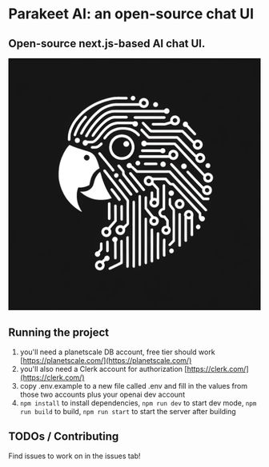 # Parakeet AI: an open-source chat UI

## Open-source next.js-based AI chat UI.

![Parakeet logo with circuit pattern](public/parakeet.png)

## Running the project

1. you'll need a planetscale DB account, free tier should work [https://planetscale.com/](https://planetscale.com/)
2. you'll also need a Clerk account for authorization [https://clerk.com/](https://clerk.com/)
3. copy .env.example to a new file called .env and fill in the values from those two accounts plus your openai dev account
4. `npm install` to install dependencies, `npm run dev` to start dev mode, `npm run build` to build, `npm run start` to start the server after building

## TODOs / Contributing
Find issues to work on in the issues tab!